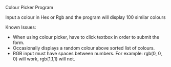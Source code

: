 Colour Picker Program

Input a colour in Hex or Rgb and the program will display 100 similar colours

Known Issues: 
- When using colour picker, have to click textbox in order to submit the form.
- Occasionally displays a random colour above sorted list of colours.
- RGB input must have spaces between numbers. For example: rgb(0, 0, 0) will work, rgb(1,1,1) will not. 

